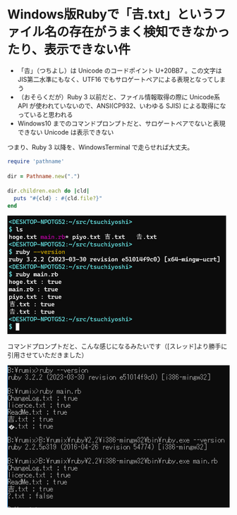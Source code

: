 # Windows版Rubyで「𠮷.txt」というファイル名の存在がうまく検知できなかったり、表示できない件

- 「𠮷」（つちよし）は Unicode のコードポイント U+20BB7 。この文字は JIS第二水準にもなく、UTF16 でもサロゲートペアによる表現となってしまう
- （おそらくだが）Ruby 3 以前だと、ファイル情報取得の際に Unicode系 API が使われていないので、ANSI(CP932、いわゆる SJIS) による取得になっていると思われる
- Windows10 までのコマンドプロンプトだと、サロゲートペアでないと表現できない Unicode は表示できない

つまり、Ruby 3 以降を、WindowsTerminal で走らせれば大丈夫。

```main.rb
require 'pathname'

dir = Pathname.new(".")

dir.children.each do |cld|
  puts "#{cld} : #{cld.file?}"
end
```

![image](./success.png)

コマンドプロンプトだと、こんな感じになるみたいです（[スレッド]より勝手に引用させていただきました）

![image](./failure.png)

[スレッドk]: https://mstdn.jp/@acid_rain@amefur.asia/110343374842403892

